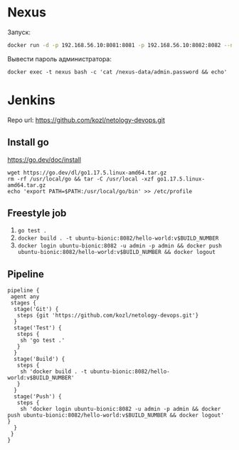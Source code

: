 # Nexus

Запуск:
```bash
docker run -d -p 192.168.56.10:8081:8081 -p 192.168.56.10:8082:8082 --name nexus -e INSTALL4J_ADD_VM_PARAMS="-Xms512m -Xmx512m -XX:MaxDirectMemorySize=273m" sonatype/nexus3
```

Вывести пароль администратора:
```
docker exec -t nexus bash -c 'cat /nexus-data/admin.password && echo'
```

# Jenkins

Repo url: https://github.com/kozl/netology-devops.git

## Install go

https://go.dev/doc/install

```
wget https://go.dev/dl/go1.17.5.linux-amd64.tar.gz
rm -rf /usr/local/go && tar -C /usr/local -xzf go1.17.5.linux-amd64.tar.gz
echo 'export PATH=$PATH:/usr/local/go/bin' >> /etc/profile
```

## Freestyle job

1. `go test .`
2. `docker build . -t ubuntu-bionic:8082/hello-world:v$BUILD_NUMBER`
3. `docker login ubuntu-bionic:8082 -u admin -p admin && docker push ubuntu-bionic:8082/hello-world:v$BUILD_NUMBER && docker logout`

## Pipeline

```
pipeline {
 agent any
 stages {
  stage('Git') {
   steps {git 'https://github.com/kozl/netology-devops.git'}
  }
  stage('Test') {
   steps {
    sh 'go test .'
   }
  }
  stage('Build') {
   steps {
    sh 'docker build . -t ubuntu-bionic:8082/hello-world:v$BUILD_NUMBER'
   }
  }
  stage('Push') {
   steps {
    sh 'docker login ubuntu-bionic:8082 -u admin -p admin && docker push ubuntu-bionic:8082/hello-world:v$BUILD_NUMBER && docker logout'   }
  }
 }
}
```